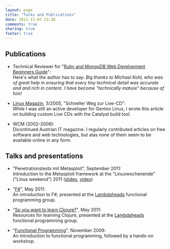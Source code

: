 ```yaml
---
layout: page
title: "Talks and Publications"
date: 2011-11-07 23:38
comments: true
sharing: true
footer: true
---
```


Publications
---
* Technical Reviewer for "[Ruby and MongoDB Web Development Beginners Guide](http://www.packtpub.com/ruby-and-mongodb-web-development-beginners-guide/book)":<br> Here's what the author has to say: <em>Big thanks to Michael Kohl, who was of great help in ensuring that every tiny technical detail was accurate and and rich in content. I have become "technically mature" because of him!</em>

* [Linux Magazin](http://www.linux-magazin.de/), 3/2005, "Schneller Weg zur Live-CD":<br>While I was still an active developer for Gentoo Linux, I wrote this article on building custom Live CDs with the Catalyst build tool.

* WCM (2002-2006):<br>Dicontinued Austrian IT magazine. I regularly contributed articles on free software and web technologies, but alas none of them seem to be available online in any form.

Talks and presentations
---

* "Penetrationstests mit Metasploit", September 2011:<br>Introduction to the Metasploit framework at the "Linuxwochenende" ("Linux weekend") 2011 ([slides](http://linuxwochenende2011.luga.at/3/linuxwochenende.pdf), [video](http://linuxwochenende2011.luga.at/videos/20110924_173856_penetrationstest_mit_metasploit.mp4))


* "[F#](https://docs.google.com/present/edit?id=0AcoyWa4tOkzZZGZuZjdtbnBfNjJ6N2g3a3JobQ&authkey=CJ3ksuEI)", May 2011:<br>An introduction to F#, presented at the [Lambdaheads](https://metalab.at/wiki/Lambdaheads) functional programming group.

* "[So you want to learn Clojure?](https://gist.github.com/f75c6620651c727d0051)", May 2011:<br>Resources for learning Clojure, presented at the [Lambdaheads](https://metalab.at/wiki/Lambdaheads) functional programming group.

* "[Functional Programming](https://docs.google.com/present/edit?id=0AReSVv0RskoiZGdoZDY4ZDhfNmN6cW12bmY0&hl=en_US)", November 2009:<br>An introduction to functional programming, followed by a hands-on workshop.
